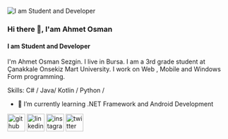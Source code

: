 ![I am Student and Developer](https://instagram.fyei1-1.fna.fbcdn.net/v/t51.2885-15/e35/p240x240/153261295_1339511886404117_3836695388140756771_n.jpg?tp=1&_nc_ht=instagram.fyei1-1.fna.fbcdn.net&_nc_cat=105&_nc_ohc=SRIE7s-N6A4AX-W5w9w&oh=81e4f48ba38dcc551d18208a46cd0853&oe=60698D4C&ig_cache_key=MjUxNjQwNjYzMjg3NTk5MTM4Mw%3D%3D.2)



### Hi there 👋, I'am Ahmet Osman
#### I am Student and Developer


I'm Ahmet Osman Sezgin. I live in Bursa. I am a 3rd grade student at Çanakkale Onsekiz Mart University. I work on Web , Mobile and Windows Form programming.


Skills: C# / Java/ Kotlin / Python /

- 🌱 I’m currently learning .NET Framework and Android Development  



[<img src='https://cdn.jsdelivr.net/npm/simple-icons@3.0.1/icons/github.svg' alt='github' height='40'>](https://github.com/AhmetOsmn)  [<img src='https://cdn.jsdelivr.net/npm/simple-icons@3.0.1/icons/linkedin.svg' alt='linkedin' height='40'>](https://www.linkedin.com/in/ahmet-osman-sezgin-9836761b1/)  [<img src='https://cdn.jsdelivr.net/npm/simple-icons@3.0.1/icons/instagram.svg' alt='instagram' height='40'>](https://www.instagram.com/ahmetosman.sezgin/)  [<img src='https://cdn.jsdelivr.net/npm/simple-icons@3.0.1/icons/twitter.svg' alt='twitter' height='40'>](https://twitter.com/AhmetOsmanSezg2)  

